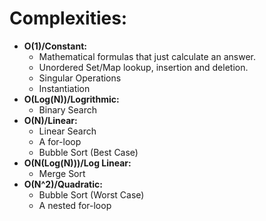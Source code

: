 # Complexities:

* **O(1)/Constant:**
    * Mathematical formulas that just calculate an answer.
    * Unordered Set/Map lookup, insertion and deletion.
    * Singular Operations
    * Instantiation
* **O(Log(N))/Logrithmic:**
    * Binary Search
* **O(N)/Linear:**
    * Linear Search
    * A for-loop
    * Bubble Sort (Best Case)
* **O(N(Log(N)))/Log Linear:**
    * Merge Sort
* **O(N^2)/Quadratic:**
    * Bubble Sort (Worst Case)
    * A nested for-loop